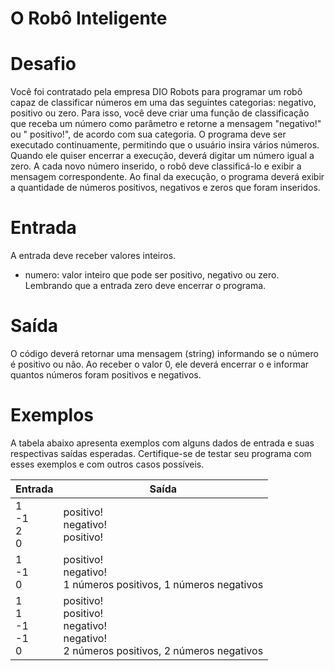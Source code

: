 # O Robô Inteligente

# Desafio
Você foi contratado pela empresa DIO Robots para programar um robô capaz de classificar números em uma das seguintes categorias: negativo, positivo ou zero. 
Para isso, você deve criar uma função de classificação que receba um número como parâmetro e retorne a mensagem "negativo!" ou " positivo!", de acordo com sua categoria.
O programa deve ser executado continuamente, permitindo que o usuário insira vários números. 
Quando ele quiser encerrar a execução, deverá digitar um número igual a zero. A cada novo número inserido, o robô deve classificá-lo e exibir a mensagem correspondente. 
Ao final da execução, o programa deverá exibir a quantidade de números positivos, negativos e zeros que foram inseridos.

# Entrada
A entrada deve receber valores inteiros.
* numero: valor inteiro que pode ser positivo, negativo ou zero. Lembrando que a entrada zero deve encerrar o programa.

# Saída
O código deverá retornar uma mensagem (string) informando se o número é positivo ou não. Ao receber o valor 0, ele deverá encerrar o e informar quantos números foram positivos e negativos.

# Exemplos
A tabela abaixo apresenta exemplos com alguns dados de entrada e suas respectivas saídas esperadas. 
Certifique-se de testar seu programa com esses exemplos e com outros casos possíveis.

| Entrada	| Saída |
| - | - |
| 1 <br/>-1 <br/>2 <br/>0 | positivo! <br/>negativo! <br/>positivo! |2 números positivos, 1 números negativos |
| 1 <br/>-1 <br/>0 | positivo! <br/>negativo! <br/>1 números positivos, 1 números negativos |
| 1 <br/>1 <br/>-1 <br/>-1 <br/>0 | positivo! <br/>positivo! <br/>negativo! <br/>negativo! <br/>2 números positivos, 2 números negativos |

